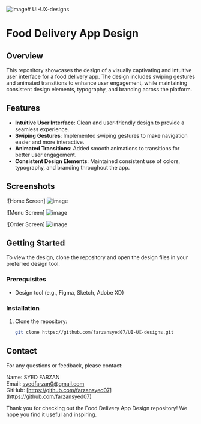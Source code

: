 ![image](https://github.com/user-attachments/assets/d7175c84-5cc2-4d06-9f90-9609028dedd9)# UI-UX-designs
# Food Delivery App Design

## Overview
This repository showcases the design of a visually captivating and intuitive user interface for a food delivery app. The design includes swiping gestures and animated transitions to enhance user engagement, while maintaining consistent design elements, typography, and branding across the platform.

## Features
- **Intuitive User Interface**: Clean and user-friendly design to provide a seamless experience.
- **Swiping Gestures**: Implemented swiping gestures to make navigation easier and more interactive.
- **Animated Transitions**: Added smooth animations to transitions for better user engagement.
- **Consistent Design Elements**: Maintained consistent use of colors, typography, and branding throughout the app.

## Screenshots
![Home Screen]
![image](https://github.com/user-attachments/assets/82b73eb1-e2b6-40c9-a8a2-c39606c21686)


![Menu Screen]
![image](https://github.com/user-attachments/assets/c48c77a5-e168-41f2-a006-2ac6dab99359)


![Order Screen]
![image](https://github.com/user-attachments/assets/996c45ed-2564-4023-ada1-979b532f08c9)


## Getting Started
To view the design, clone the repository and open the design files in your preferred design tool.

### Prerequisites
- Design tool (e.g., Figma, Sketch, Adobe XD)

### Installation
1. Clone the repository:
   ```bash
   git clone https://github.com/farzansyed07/UI-UX-designs.git

## Contact
For any questions or feedback, please contact:

Name: SYED FARZAN  
Email: [syedfarzan0@gmail.com](mailto:syedfarzan0@gmail.com)  
GitHub: [https://github.com/farzansyed07](https://github.com/farzansyed07)

Thank you for checking out the Food Delivery App Design repository! We hope you find it useful and inspiring.

